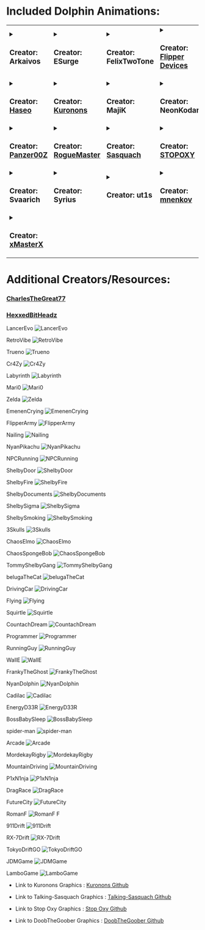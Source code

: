 # Included Dolphin Animations:
<table>
<tr>
<td>
<details>
<summary>

### Creator: Arkaivos
</summary>

- [Mew](Arkaivos/L1_Mew_128x64)
</details>
</td>
<td>
<details>
<summary>

### Creator: ESurge
</summary>

- [Kirbs Tunes](ESurge/ES_Kirbs_Tunes)
</details>
</td>
<td>
<details>
<summary>

### Creator: FelixTwoTone
</summary>

- [Veemon](FelixTwoTone/FelixTwoTone_Veemon_128x64)
</details>
</td>
<td>
<details>
<summary>

### Creator: [Flipper Devices](https://github.com/flipperdevices/flipperzero-firmware)
</summary>

- [Boxing](L1_Boxing_128x64)
- [Cry](L1_Cry_128x64)
- [Furippa1](L1_Furippa1_128x64)
- [Furippa2](L2_Furippa2_128x64)
- [Furippa3](L3_Furippa3_128x64)
- [Hacking PC](L2_Hacking_pc_128x64)
- [Hijack Radio](L3_Hijack_radio_128x64)
- [Lab Research](L3_Lab_research_128x54)
- [Laptop](L1_Laptop_128x51)
- [Leaving Sad](L1_Leaving_sad_128x64)
- [Mad Fist](L1_Mad_fist_128x64)
- [Painting](L1_Painting_128x64)
- [Read Books](L1_Read_books_128x64)
- [Recording](L1_Recording_128x51)
- [Sleep](L1_Sleep_128x64)
- [Soldering](L2_Soldering_128x64)
- [Waves](L1_Waves_128x50)
</details>
</td>
</tr>
<tr>
<td>
<details>
<summary>

### Creator: [Haseo](https://github.com/Haseosama/FZ_Animations)
</summary>

- [80s](Haseo/Haseo_80s_128x64)
- [A New Hope](Haseo/L1_A_New_Hope_128x64)
- [Allen](Haseo/Allen_128x64)
- [Bleach](Haseo/Haseo_Bleach_128x64)
- [B0ws3r](Haseo/L1_B0ws3r_128x64)
- [D.Va](Haseo/L1_DVA_128x64)
- [Dino](Haseo/L1_Dino3_128x64)
- [GITS](Haseo/L1_GITS_128x64)
- [G0ku](Haseo/Haseo_G0ku_128x64)
- [Lufy](Haseo/Haseo_Lufy_128x64)
- [Maha](Haseo/Maha_128x64)
- [Mario](Haseo/L1_Mario_128x64)
- [Mug1wara](Haseo/Haseo_Mug1wara_128x64)
- [Nyan Cat](Haseo/L1_NyanCat_128x64)
- [0ne Pi3ce](Haseo/On3_Pi3ce_128x64)
- [Shar!ngan](Haseo/Haseo_Sharingan_128x64)
- [Sirene](Haseo/L1_Sirene_128x64)
- [The Witch](Haseo/L1_The_Witch_128x64)
- [Umbrella](Haseo/Umbrella_128x64)
</details>
</td>
<td>
<details>
<summary>

### Creator: [Kuronons](https://github.com/Kuronons/FZ_graphics)
</summary>

- [Earth Arcadia](Kuronons/L1_Earth_Arcadia_128x64)
- [Eye of the Flipper](Kuronons/L1_Eye_of_the_Flipper_128x64)
- [L](Kuronons/Kuronons_L_128x64)
- [Laughing Man](Kuronons/L1_LaughingMan_128x64)
- [RogueMaster CFW Animation](Kuronons/Kuronons_RMCFW_128x64)
  <details>
  <summary>
  
  

  #### Black Flags
  </summary>

  - [Angot](Kuronons/BlackFlags/Kuronons_BlackFlags_Angot_128x64)
  - [Belain](Kuronons/BlackFlags/Kuronons_BlackFlags_Belain_128x64)
  - [Beluche](Kuronons/BlackFlags/Kuronons_BlackFlags_Beluche_128x64)
  - [Bonnet](Kuronons/BlackFlags/Kuronons_BlackFlags_Bonnet_128x64)
  - [Boze](Kuronons/BlackFlags/Kuronons_BlackFlags_Boze_128x64)
  - [Busket](Kuronons/BlackFlags/Kuronons_BlackFlags_Busket_128x64)
  - [ChrisMoody](Kuronons/BlackFlags/Kuronons_BlackFlags_ChrisMoody_128x64)
  - [Condent](Kuronons/BlackFlags/Kuronons_BlackFlags_Condent_128x64)
  - [Delahaye](Kuronons/BlackFlags/Kuronons_BlackFlags_Delahaye_128x64)
  - [Egron](Kuronons/BlackFlags/Kuronons_BlackFlags_Egron_128x64)
  - [England](Kuronons/BlackFlags/Kuronons_BlackFlags_England_128x64)
  - [Every](Kuronons/BlackFlags/Kuronons_BlackFlags_Every_128x64)
  - [Kennedy](Kuronons/BlackFlags/Kuronons_BlackFlags_Kennedy_128x64)
  - [Lafitte](Kuronons/BlackFlags/Kuronons_BlackFlags_Lafitte_128x64)
  - [Landolphe](Kuronons/BlackFlags/Kuronons_BlackFlags_Landolphe_128x64)
  - [LeBasque](Kuronons/BlackFlags/Kuronons_BlackFlags_LeBasque_128x64)
  - [Lelong](Kuronons/BlackFlags/Kuronons_BlackFlags_Lelong_128x64)
  - [Low](Kuronons/BlackFlags/Kuronons_BlackFlags_Low_128x64)
  - [Napin](Kuronons/BlackFlags/Kuronons_BlackFlags_Napin_128x64)
  - [Quelch](Kuronons/BlackFlags/Kuronons_BlackFlags_Quelch_128x64)
  - [Rackham](Kuronons/BlackFlags/Kuronons_BlackFlags_Rackham_128x64)
  - [Roberts3](Kuronons/BlackFlags/Kuronons_BlackFlags_Roberts3_128x64)
  - [Roberts5](Kuronons/BlackFlags/Kuronons_BlackFlags_Roberts5_128x64)
  - [Surcouf](Kuronons/BlackFlags/Kuronons_BlackFlags_Surcouf_128x64)
  - [Teach](Kuronons/BlackFlags/Kuronons_BlackFlags_Teach_128x64)
  - [Tew](Kuronons/BlackFlags/Kuronons_BlackFlags_Tew_128x64)
  - [WillMoody](Kuronons/BlackFlags/Kuronons_BlackFlags_WillMoody_128x64)
  - [Worley](Kuronons/BlackFlags/Kuronons_BlackFlags_Worley_128x64)
  - [Wynne](Kuronons/BlackFlags/Kuronons_BlackFlags_Wynne_128x64)
  - [You](Kuronons/BlackFlags/Kuronons_BlackFlags_You_128x64)
  </details>
  <details>
  <summary>

  #### Science Fiction Logos
  </summary>

  - [Cyberdyne](Kuronons/SFlogo/Kuronons_SFlogo_Cyberdyne_128x64)
  - [OCP](Kuronons/SFlogo/Kuronons_SFlogo_OCP_128x64)
  - [Rekall](Kuronons/SFlogo/Kuronons_SFlogo_Rekall_128x64)
  - [Skynet](Kuronons/SFlogo/Kuronons_SFlogo_Skynet_128x64)
  - [Tyrell](Kuronons/SFlogo/Kuronons_SFlogo_Tyrell_128x64)
  - [Weyland](Kuronons/SFlogo/Kuronons_SFlogo_Weyland_128x64)
  </details>
</details>
</td>
<td>
<details>
<summary>

### Creator: MajiK
</summary>

- [Akira](MjK/MjK_Akira_128x64)
- [Lion's Roar](MjK/MjK_LionsRoar_128x64)
- [Mad Scientist](MjK/MjK_Mad_Sci_128x64)
- [Matrix](MjK/L1_Digi_rain_128x64)
- [Rick Roll](MjK/L1_Rickroll_128x64)
- [Shodan](MjK/L1_Shodan_128x64)
- [Slayers](MjK/L1_Slayers_128x64)
- [Starfield](MjK/MjK_Starfield_128x64)
- [Swim](MjK/L1_MjkDolphin_128x64)
- [Thanks for all the Fish](MjK/L1_Thanks4fish_128x64)
- [Trioptimum](MjK/MjK_Trioptimum_128x64)
</details>
</td>
<td>
<details>
<summary>

### Creator: NeonKodama
</summary>

- [Calcifier](NeonK/NeonK_Calcifer)
- [Jiji Milk](NeonK/NeonK_Jiji_Milk)
- [Last Unicorn](NeonK/NeonK_LastUnicorn_128x64)
</details>
</td>
</tr>
<tr>
<td>
<details>
<summary>

### Creator: [Panzer00Z](https://github.com/Panzer00Z/flipperzero-firmware)
</summary>

- [P0liwhirl](Panzer00Z/L1_P0liwhirl_128x51)
</details>
</td>
<td>
<details>
<summary>

### Creator: [RogueMaster](https://github.com/RogueMaster/awesome-flipperzero-withModules/)
</summary>

- [ChiChi](RM/RM_ChiChi_128x64)
- [G0ku Pew](RM/RM_G0kuPew_128x64)
- [Halloween](RM/RM_Halloween_128_64)
- [Hexadecimal](RM/RM_Hexadecimal_128x64)
- [Init D Water](RM/RM_Init_D_Water_128x64)
- [Kam3Ham3Ha](RM/RM_Kam3ham3ha_128x64)
- [Kirbs](RM/RM_Kirbs_128x64)
- [Kirbs Confused](RM/RM_Kirbs_Confused_128x64)
- [M3gamanZ3r0 Battle](RM/RM_M3gamanZ3r0_Battle_128x64)
- [OP G3ar 4](RM/RM_OP_G3ar4_128x64)
- [R0shi](RM/RM_R0shi_128x64)
- [Tardi5](RM/RM_Tardi5_128x64)
- [Z3lda 0h](RM/RM_Z3lda_0h_128x64)
- [Z3lda R3ady](RM/RM_Z3lda_R3ady_128x64)
  <details>
  <summary>

  #### 18+
  </summary>

  - [Aika Zer0](RM/18/RM_AikaZer0_128x64)
  - [Aika Zer0 2](RM/18/RM_AikaZer0_2_128x64)
  - [BulmFlash](RM/18/RM_BulmFlash_128x64)
  - [G0ku Pat Pat](RM/18/RM_G0kuPatPat_128x64)
  - [Kaz0ku Haha](RM/18/RM_Kaz0ku_Haha_128x64)
  - [P3ach Run](RM/18/RM_P3achRun_128x64)
  - [Sail0rM00n](RM/18/RM_Sail0rM00n_128x64)
  </details>
</details>
</td>
<td>
<details>
<summary>

### Creator: [Sasquach](https://github.com/skizzophrenic/Talking-Sasquach)
</summary>

- [Blaster](Sasquach/Sasquach_Blaster_128x64)
- [CloudG0ku](Sasquach/Sasquach_CloudG0ku_128x64)
- [D1g1talRa1n](Sasquach/Sasquach_D1g1talRa1n_128x64)
- [G0ku](Sasquach/Sasquach_G0ku_128x64)
- [Narut0](Sasquach/Sasquach_Narut0_128x64)
- [RogueMaster Custom Firmware](Sasquach/Sasquach_RMCF_128x64)
- [StickFight](Sasquach/Sasquach_StickFight_128x64)
</details>
</td>
<td>
<details>
<summary>

### Creator: [STOPOXY](https://github.com/stopoxy/FZAnimations)
</summary>

- [School Days](STOPOXY/STOPOXY_SCHOOL_DAYS_128x64)
- [The Legend of Zelda](STOPOXY/STOPOXY_TLOZ_128x64)
- [Whisper of the Heart](STOPOXY/STOPOXY_WOT_HEART_128x64)
</details>
</td>
</tr>
<tr>
<td>
<details>
<summary>

### Creator: Svaarich
</summary>

- [Flipper City](Svaarich/L2_FlipperCity_128x64)
</details>
</td>
<td>
<details>
<summary>

### Creator: Syrius
</summary>

- [Agumon](Syrius/L1_Agumon_128x64)
- [Rukamon](Syrius/L1_Rukamon_128x64)
- [Rukamon PC](Syrius/L2_Rukamon_PC_128x64)
</details>
</td>
<td>
<details>
<summary>

### Creator: ut1s
</summary>

- [DJ](ut1s/L1_DJ_128x64)
</details>
</td>
<td>
<details>
<summary>

### Creator: [mnenkov](https://github.com/mnenkov/flipper-zero-animations)
</summary>

- [gif2zip](https://github.com/Kf637/Animations-for-Flipper-Zero/tree/main/dolphin/gif2zip)
- [manifestCreator](https://github.com/Kf637/Animations-for-Flipper-Zero/tree/main/dolphin/ManifestCreator)
- 3Skulls
- 80sCar
- 80sCar_inversed
- 911Drift
- Arcade
- BatemanBaller
- BatemanCard
- BatemanCard_inversed
- BatemanSigma
- BatemanSigma1_inversed
- BatemanSigmaZoomed
- BatemanSigma_inversed
- BatemanVeryNice
- BidenZero
- BidenZero_inversed
- BossBabySleep
- Cadilac
- ChaosElmo
- ChaosSpongeBob
- Code
- Code_inversed
- Coding
- Coding_inversed
- CoolEnergy
- CoolEnergy_inversed
- CountachDream
- Cr4Zy
- Cyberwar
- Cyberwar_inversed
- DigitalRain
- DigitalRainThick
- DigitalRainThick_inversed
- DigitalRain_inversed
- DragRace
- DrivingCar
- EmenenCrying
- EnergyD33R
- FlipperArmy
- Flying
- FrankyTheGhost
- FutureCity
- HackingCat
- HackingCat_inversed
- HeadGlitch
- HeadGlitch_inversed
- InfiniteSpiral
- Internet
- Internet_inversed
- JDMGame
- JohnWickGun
- JohnWickWalking
- Labyrinth
- LadaFallingApart
- LamboGame
- LancerEvo
- Mari0
- Matrix
- MatrixRain
- MatrixRain_inversed
- Matrix_inversed
- MemeHack
- MemeHack_inversed
- MordekayRigby
- MountainDriving
- NPCRunning
- Nailing
- NeoCatchingBullets
- NeoChallenge
- NeoChallenge_inversed
- NeoFalling
- NeoFalling_inversed
- NeoSpawn
- NeoSpawn_inversed
- NeoStopppingBullets_inversed
- NyanDolphin
- NyanPikachu
- OhNoHackers
- P1xN1nja
- Programmer
- PsychoWalk
- PutinControl
- PutinPCcontrol_inversed
- RX-7Drift
- RetroVibe
- RomanF&F
- RunningGuy
- ShelbyDocuments
- ShelbyDoor
- ShelbyFire
- ShelbySmoking
- ShelbySigma
- SkullCode
- SkullCode_inversed
- Spiral
- Spiral_inversed
- Squirtle
- TheAnswerIsZero
- TheAnswerIsZero_inversed
- TokyoDrift
- TokyoDriftGO
- TokyoDrift_inversed
- TommyShelbyGang
- Trueno
- TunnelRain
- TunnelRain_inversed
- Universe
- WallE
- WindowsHack
- WindowsHack_inversed
- Zelda
- belugaTheCat
- spider-man
</details>
</td>
<td>
<details>
<summary>

### Creator: [wotori](https://github.com/wotori)
</summary>

- [Purple Rain](wotori/L1_Purple_rain_128x64)
</details>
</td>
</tr>
<tr>
<td>
<details>
<summary>

### Creator: [xMasterX](https://github.com/DarkFlippers/unleashed-firmware)
</summary>

- [Fireplace](wotori/L3_Fireplace_128x64)
- [Halloween](wotori/L1_Halloween_128x64)
</details>
</td>
</tr>
</table>

# Additional Creators/Resources:
### [CharlesTheGreat77](https://github.com/CharlesTheGreat77/FlipperZeroAnimation)
### [HexxedBitHeadz](https://github.com/HexxedBitHeadz/FlipperZeroWallpaper)

LancerEvo
![LancerEvo](https://user-images.githubusercontent.com/55942805/214161229-ba8b84c9-8007-483c-a739-eba5fed3a97b.gif)


RetroVibe
![RetroVibe](https://user-images.githubusercontent.com/55942805/214161232-a8792147-be72-4e85-9673-251701e3826e.gif)


Trueno
![Trueno](https://user-images.githubusercontent.com/55942805/214161233-42cf75fd-bca6-4140-b81b-92e8fb03d33f.gif)


Cr4Zy
![Cr4Zy](https://user-images.githubusercontent.com/55942805/214161234-ce6760bb-d3ab-4925-8cdb-50f7a5f55d97.gif)


Labyrinth
![Labyrinth](https://user-images.githubusercontent.com/55942805/214161235-b055f475-5505-4852-9c2a-0731be6d7d9b.gif)


Mari0
![Mari0](https://user-images.githubusercontent.com/55942805/214161238-f6a580bf-6a20-4372-a129-ef8b151258a9.gif)


Zelda
![Zelda](https://user-images.githubusercontent.com/55942805/214161241-8e553a3b-fdb3-4944-92c8-a9cdf90b6940.gif)


EmenenCrying
![EmenenCrying](https://user-images.githubusercontent.com/55942805/214161243-8f5c14a0-53bd-4c10-9d2f-385d99376e51.gif)


FlipperArmy
![FlipperArmy](https://user-images.githubusercontent.com/55942805/214161244-c9e0b1fd-71bb-4945-a918-586e5cbdfd61.gif)


Nailing
![Nailing](https://user-images.githubusercontent.com/55942805/214161247-d3e56ab6-63e0-4f1f-a825-c031db0c3e1a.gif)


NyanPikachu
![NyanPikachu](https://user-images.githubusercontent.com/55942805/214161250-f46b1268-c30e-45c3-8b7a-3dd0561837ae.gif)


NPCRunning
![NPCRunning](https://user-images.githubusercontent.com/55942805/214161253-8821566b-09d8-43ca-81e6-daa9604a176f.gif)


ShelbyDoor
![ShelbyDoor](https://user-images.githubusercontent.com/55942805/214161257-fa8c6548-077c-433c-93de-dc27fb57dcc6.gif)


ShelbyFire
![ShelbyFire](https://user-images.githubusercontent.com/55942805/214161260-03c377d8-f837-4d61-b786-fc22db7f0070.gif)


ShelbyDocuments
![ShelbyDocuments](https://user-images.githubusercontent.com/55942805/214161263-e08d4a94-2212-4fa0-8b63-c5547e46e1a0.gif)


ShelbySigma
![ShelbySigma](https://user-images.githubusercontent.com/55942805/214161265-1cf15880-5715-4575-b8b3-1a831c3d0707.gif)


ShelbySmoking
![ShelbySmoking](https://user-images.githubusercontent.com/55942805/214161269-3b9ae2a0-19ad-47c2-8205-493d7ec93a66.gif)


3Skulls
![3Skulls](https://user-images.githubusercontent.com/55942805/214161273-cf458921-850b-4578-966a-682d27900a32.gif)


ChaosElmo
![ChaosElmo](https://user-images.githubusercontent.com/55942805/214161276-20737856-4992-4998-93b0-4ee908cac5b4.gif)


ChaosSpongeBob
![ChaosSpongeBob](https://user-images.githubusercontent.com/55942805/214161280-8e30f321-b272-4950-8177-0ebb68d02892.gif)


TommyShelbyGang
![TommyShelbyGang](https://user-images.githubusercontent.com/55942805/214161282-5e94c097-a7c3-4a64-905e-63629d60c428.gif)


belugaTheCat
![belugaTheCat](https://user-images.githubusercontent.com/55942805/214161283-c4fee1c0-47d4-4a12-9f29-b0149d213228.gif)


DrivingCar
![DrivingCar](https://user-images.githubusercontent.com/55942805/214161285-e4b4a9a5-3f0a-4c6b-a821-f248707a0654.gif)


Flying
![Flying](https://user-images.githubusercontent.com/55942805/214161286-6503aad1-473f-4489-a0e4-7d645122ff43.gif)


Squirtle
![Squirtle](https://user-images.githubusercontent.com/55942805/214161288-d695272b-b795-488a-80e5-86c8c29c02ad.gif)


CountachDream
![CountachDream](https://user-images.githubusercontent.com/55942805/214161290-9722bd73-0635-4fe7-ae20-61e9f751f589.gif)


Programmer
![Programmer](https://user-images.githubusercontent.com/55942805/214161292-c427b051-1018-4b62-a288-55128c383786.gif)


RunningGuy
![RunningGuy](https://user-images.githubusercontent.com/55942805/214161294-132238be-9751-465e-b7a3-ba0fcea8ddef.gif)


WallE
![WallE](https://user-images.githubusercontent.com/55942805/214161296-69ac86b7-16d3-4bc2-92b0-2031db77e0ec.gif)


FrankyTheGhost
![FrankyTheGhost](https://user-images.githubusercontent.com/55942805/214161298-f644e091-cbf4-44d2-9fde-56d3824f4ffc.gif)


NyanDolphin
![NyanDolphin](https://user-images.githubusercontent.com/55942805/214161302-d7d9ba89-4750-488b-8d03-aef5ac906ef4.gif)


Cadilac
![Cadilac](https://user-images.githubusercontent.com/55942805/214161304-022c9b25-a066-47bf-926d-f9e720e72563.gif)


EnergyD33R
![EnergyD33R](https://user-images.githubusercontent.com/55942805/214161306-9123f7c1-379f-4a8e-a3ad-1e384970e76c.gif)


BossBabySleep
![BossBabySleep](https://user-images.githubusercontent.com/55942805/214161311-05e931ad-a251-461a-8e54-2dd0200318a4.gif)


spider-man
![spider-man](https://user-images.githubusercontent.com/55942805/214161315-aca60a68-5e17-4c65-99d1-33d020806682.gif)


Arcade
![Arcade](https://user-images.githubusercontent.com/55942805/214161316-2d9c21f7-a889-40e8-8737-b11b2e509e1d.gif)


MordekayRigby
![MordekayRigby](https://user-images.githubusercontent.com/55942805/214161319-6a99525f-f22f-48e1-bedc-c1a9cca00ed7.gif)


MountainDriving
![MountainDriving](https://user-images.githubusercontent.com/55942805/214161320-11181450-08f9-4b65-9ead-ce84b3fe062a.gif)


P1xN1nja
![P1xN1nja](https://user-images.githubusercontent.com/55942805/214161321-e851c922-f7b2-4437-9b00-07a0b2f87379.gif)


DragRace
![DragRace](https://user-images.githubusercontent.com/55942805/214161322-5bed0f5a-0649-40b2-9815-bff743453100.gif)


FutureCity
![FutureCity](https://user-images.githubusercontent.com/55942805/214161323-0ef27db2-646c-4df2-b395-77c94449975d.gif)


RomanF 
![RomanF F](https://user-images.githubusercontent.com/55942805/214161327-dfc76c5d-e22e-46ee-bd57-c9c7adba43a6.gif)


911Drift
![911Drift](https://user-images.githubusercontent.com/55942805/214161328-2f3d52a9-54d3-4532-9432-2baa41fba3b4.gif)


RX-7Drift
![RX-7Drift](https://user-images.githubusercontent.com/55942805/214161332-ceffe19b-aa97-4319-b0a9-b91752eb4dbe.gif)


TokyoDriftGO
![TokyoDriftGO](https://user-images.githubusercontent.com/55942805/214161333-08ac724b-ad7a-4c98-924b-9c2e60c8fd82.gif)


JDMGame
![JDMGame](https://user-images.githubusercontent.com/55942805/214161337-fd853766-f6c0-43ba-8025-e38c70749c0f.gif)


LamboGame
![LamboGame](https://user-images.githubusercontent.com/55942805/214163542-cc07c04e-a572-4078-8bda-62e24bc96006.gif)


- Link to Kuronons Graphics : [Kuronons Github](https://github.com/Kuronons/FZ_graphics#links-of-interest--flipper-graphics)

- Link to Talking-Sasquach Graphics : [Talking-Sasquach Github](https://github.com/skizzophrenic/Talking-Sasquach)

- Link to Stop Oxy Graphics : [Stop Oxy Github](https://github.com/stopoxy/FZAnimations)
  
- Link to DoobTheGoober Graphics : [DoobTheGoober Github](https://github.com/CharlesTheGreat77/FlipperZeroAnimation)